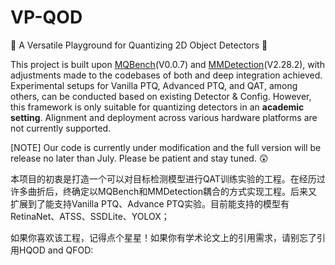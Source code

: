 # VP-QOD
:dizzy: A Versatile Playground for Quantizing 2D Object Detectors :dizzy:

This project is built upon [MQBench](https://github.com/ModelTC/MQBench)(V0.0.7) and [MMDetection](https://github.com/open-mmlab/mmdetection/tree/2.x)(V2.28.2), with adjustments made to the codebases of both and deep integration achieved. Experimental setups for Vanilla PTQ, Advanced PTQ, and QAT, among others, can be conducted based on existing Detector & Config. However, this framework is only suitable for quantizing detectors in an **academic setting**. Alignment and deployment across various hardware platforms are not currently supported.


[NOTE] Our code is currently under modification and the full version will be release no later than July. Please be patient and stay tuned. :astonished:

本项目的初衷是打造一个可以对目标检测模型进行QAT训练实验的工程。在经历过许多曲折后，终确定以MQBench和MMDetection耦合的方式实现工程。后来又扩展到了能支持Vanilla PTQ、Advance PTQ实验。目前能支持的模型有RetinaNet、ATSS、SSDLite、YOLOX；


如果你喜欢该工程，记得点个星星！如果你有学术论文上的引用需求，请别忘了引用HQOD and QFOD:
